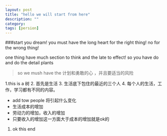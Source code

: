 ```yaml
---
layout: post
title: "hello we will start from here"
description: ""
category: 
tags: [persion]
---
```


###start you dream!
you must have the long heart for the right thing!
no for the wrong thing!

one thing have much section to think and the late to effect!
so you have do and do the detail plants

>so we mush have the 计划和勇敢的心 ，并且要适当的风险

1.this is a 树
2. 首先是生活
3. 生活底下包住的最近的三个人
4. 每个人的生活，工作，学习都有不同的内容。

* add tow people 将引起什么变化
* 生活成本的增加
* 劳动力的增加，收入的增加
* 只要收入的增加这一方面大于成本的增加就是ok的

1. ok this end
